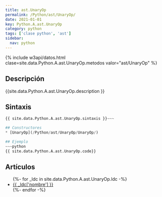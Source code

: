 ```yaml
---
title: ast.UnaryOp
permalink: /Python/ast/UnaryOp/
date: 2021-01-01
key: Python.A.ast.UnaryOp
category: python
tags: ['clase python', 'ast']
sidebar: 
  nav: python
---
```


{% include w3api/datos.html clase=site.data.Python.A.ast.UnaryOp.metodos valor="ast/UnaryOp" %}

## Descripción
{{site.data.Python.A.ast.UnaryOp.description }}

## Sintaxis
~~~python
{{ site.data.Python.A.ast.UnaryOp.sintaxis }}~~~

## Constructores
* [UnaryOp](/Python/ast/UnaryOp/UnaryOp/)

## Ejemplo
~~~python
{{ site.data.Python.A.ast.UnaryOp.code}}
~~~

## Artículos
<ul>
{%- for _ldc in site.data.Python.A.ast.UnaryOp.ldc -%}
   <li>
       <a href="{{_ldc['url'] }}">{{ _ldc['nombre'] }}</a>
   </li>
{%- endfor -%}
</ul>
